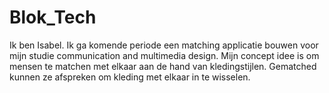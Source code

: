 # Blok_Tech
Ik ben Isabel. Ik ga komende periode een matching applicatie bouwen voor mijn studie communication and multimedia design. 
Mijn concept idee is om mensen te matchen met elkaar aan de hand van kledingstijlen. Gematched kunnen ze afspreken om kleding met elkaar in te wisselen.
